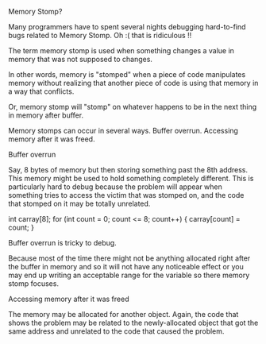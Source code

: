 Memory Stomp?

Many programmers have to spent several nights debugging hard-to-find bugs related to Memory Stomp. Oh :( that is ridiculous !!

The term memory stomp is used when something changes a value in memory that was not supposed to changes.

In other words, memory is "stomped" when a piece of code manipulates memory without realizing that another piece of code is using that memory in a way that conflicts.

Or, memory stomp will "stomp" on whatever happens to be in the next thing in memory after buffer.

 Memory stomps can occur in several ways.
Buffer overrun.
Accessing memory after it was freed.

Buffer overrun

Say, 8 bytes of memory but then storing something past the 8th address. This memory might be used to hold something completely different. This is particularly hard to debug because the problem will appear when something tries to access the victim that was stomped on, and the code that stomped on it may be totally unrelated.

int carray[8];
for (int count = 0; count <= 8; count++) {
 carray[count] = count;
}

Buffer overrun is tricky to debug.

Because most of the time there might not be anything allocated right after the buffer in memory and so it will not have any noticeable effect or you may end up writing an acceptable range for the variable so there memory stomp focuses.

Accessing memory after it was freed

The memory may be allocated for another object. Again, the code that shows the problem may be related to the newly-allocated object that got the same address and unrelated to the code that caused the problem.
